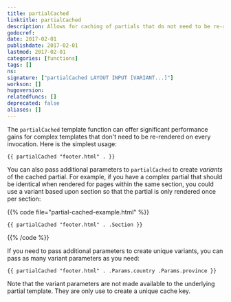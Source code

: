 ```yaml
---
title: partialCached
linktitle: partialCached
description: Allows for caching of partials that do not need to be re-rendered on every invocation.
godocref:
date: 2017-02-01
publishdate: 2017-02-01
lastmod: 2017-02-01
categories: [functions]
tags: []
ns:
signature: ["partialCached LAYOUT INPUT [VARIANT...]"]
workson: []
hugoversion:
relatedfuncs: []
deprecated: false
aliases: []
---
```


The `partialCached` template function can offer significant performance gains for complex templates that don't need to be re-rendered on every invocation. Here is the simplest usage:

```golang
{{ partialCached "footer.html" . }}
```

You can also pass additional parameters to `partialCached` to create *variants* of the cached partial. For example, if you have a complex partial that should be identical when rendered for pages within the same section, you could use a variant based upon section so that the partial is only rendered once per section:

{{% code file="partial-cached-example.html" %}}
```
{{ partialCached "footer.html" . .Section }}
```
{{% /code %}}

If you need to pass additional parameters to create unique variants, you can pass as many variant parameters as you need:

```
{{ partialCached "footer.html" . .Params.country .Params.province }}
```

Note that the variant parameters are not made available to the underlying partial template. They are only use to create a unique cache key.
